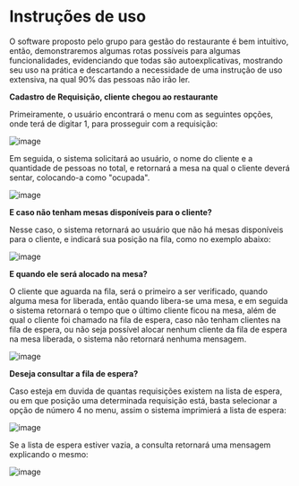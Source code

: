 # Instruções de uso

  O software proposto pelo grupo para gestão do restaurante é bem intuitivo, então, demonstraremos algumas rotas possíveis para algumas funcionalidades, evidenciando que todas são autoexplicativas, mostrando seu uso na prática e descartando a necessidade de uma instrução de uso extensiva, na qual 90% das pessoas não irão ler.

**Cadastro de Requisição, cliente chegou ao restaurante**


Primeiramente, o usuário encontrará o menu com as seguintes opções, onde terá de digitar 1, para prosseguir com a requisição:


![image](https://github.com/pucmg-aulas/projeto01-turmanoite-fiona-e-os-5-gatinhos-de-botas/assets/121774893/7584fb3e-eb1d-4c96-8586-febee3563778)


Em seguida, o sistema solicitará ao usuário, o nome do cliente e a quantidade de pessoas no total, e retornará a mesa na qual o cliente deverá sentar, colocando-a como "ocupada".


![image](https://github.com/pucmg-aulas/projeto01-turmanoite-fiona-e-os-5-gatinhos-de-botas/assets/121774893/858d6b85-f843-4270-a99b-73bc883e4145)


**E caso não tenham mesas disponíveis para o cliente?**


Nesse caso, o sistema retornará ao usuário que não há mesas disponíveis para o cliente, e indicará sua posição na fila, como no exemplo abaixo:


![image](https://github.com/pucmg-aulas/projeto01-turmanoite-fiona-e-os-5-gatinhos-de-botas/assets/121774893/83b8dd7a-3e2e-4573-a164-011f8d20e955)


**E quando ele será alocado na mesa?**


O cliente que aguarda na fila, será o primeiro a ser verificado, quando alguma mesa for liberada, então quando libera-se uma mesa, e em seguida o sistema retornará o tempo que o último cliente ficou na mesa, além de qual o cliente foi chamado na fila de espera, caso não tenham clientes na fila de espera, ou não seja possível alocar nenhum cliente da fila de espera na mesa liberada, o sistema não retornará nenhuma mensagem.


![image](https://github.com/pucmg-aulas/projeto01-turmanoite-fiona-e-os-5-gatinhos-de-botas/assets/121774893/c51e8531-4478-498b-9ba4-790306755096)




**Deseja consultar a fila de espera?**

Caso esteja em duvida de quantas requisições existem na lista de espera, ou em que posição uma determinada requisição está, basta selecionar a opção de número 4 no menu, assim o sistema imprimierá a lista de espera:

![image](https://github.com/pucmg-aulas/projeto01-turmanoite-fiona-e-os-5-gatinhos-de-botas/assets/145075008/c0253343-0c47-4e26-b81f-9b952fe0c8b8)


Se a lista de espera estiver vazia, a consulta retornará uma mensagem explicando o mesmo:

![image](https://github.com/pucmg-aulas/projeto01-turmanoite-fiona-e-os-5-gatinhos-de-botas/assets/145075008/3d52f670-e41e-486d-88e3-6d49fe1e75d0)





